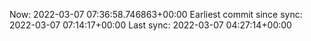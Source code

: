 Now: 2022-03-07 07:36:58.746863+00:00 Earliest commit since sync: 2022-03-07 07:14:17+00:00 Last sync: 2022-03-07 04:27:14+00:00
